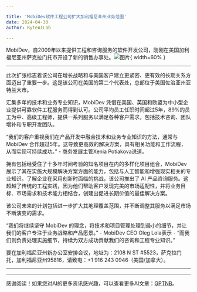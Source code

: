 ```yaml
---

title: 'MobiDev软件工程公司扩大加利福尼亚州业务范围'
date: 2024-04-30
author: ByteAILab

---
```


MobiDev，自2009年以来提供工程和咨询服务的软件开发公司，刚刚在美国加利福尼亚州萨克拉门托市开设了新的销售办事处。![图片](https://ai-techpark.com/wp-content/uploads/2024/04/MobiDev-960x540.jpg){ width=60% }

---
此次扩张标志着该公司在增长战略和与美国客户建立更紧密、更有效的长期关系方面迈出了重要一步。这是该公司在美国的第二个代表处，总部位于美国佐治亚州亚特兰大市。

汇集多年的技术和业务专业知识，MobiDev 凭借在美国、英国和欧盟为中小型企业提供可靠软件工程服务而得到认可。公司平均员工任职时间超过5年，89%的员工为中、高级工程师，提供一系列服务以满足各种客户需求，包括技术咨询、团队增补和专职开发团队。

“我们的客户重视我们在产品开发中融合技术和业务专业知识的方法，通常与 MobiDev 合作超过5年。这导致更高效的解决方案，具有相关功能和工作流程，从而实现可持续成功。” - 商务发展主管Xenia Potiakova说道。

拥有包括经受住了十多年时间考验的知名项目在内的多样化项目组合，MobiDev 展示了其在实施大规模解决方案方面的能力，包括与人工智能和增强现实相关的专业知识。了解企业在采用创新时面临的挑战，该公司推出了 AI 产品咨询服务。这超越了传统的工程实践，因为他们帮助客户发现完美的市场适配性，并将业务目标、市场需求和技术能力相结合，创建出促进长期价值的最佳解决方案。

该公司未来的计划包括进一步扩大其地理覆盖范围，并不断调整其服务以满足市场不断演变的需求。

“我们将继续坚守 MobiDev 的理念，将技术和项目管理处理到最小的细节，并让我们的客户专注于业务战略和产品愿景。” - MobiDev CEO Oleg Lola表示 - “而我们则负责处理实施细节，持续为双方成功贡献我们的咨询和工程专业知识。”

要在加利福尼亚州新办公室安排会议，地址为：2108 N ST #5523，萨克拉门托，加利福尼亚州95816，请致电：+1 916 243 0946（美国/加拿大）。


---
---
感谢阅读！如果您对AI的更多资讯感兴趣，可以查看更多AI文章：[GPTNB](https://gptnb.com)。